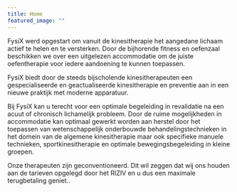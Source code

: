 ```yaml
---
title: Home
featured_image: ""
---
```

FysiX werd opgestart om vanuit de kinesitherapie het aangedane lichaam actief te helen en te versterken. Door de bijhorende fitness en oefenzaal beschikken we over een uitgelezen accommodatie om de juiste oefentherapie voor iedere aandoening te kunnen toepassen.

FysiX biedt door de steeds bijscholende kinesitherapeuten een gespecialiseerde en geactualiseerde kinesitherapie en preventie aan in een nieuwe praktijk met moderne apparatuur. 

Bij FysiX kan u terecht voor een optimale begeleiding in revalidatie na een acuut of chronisch lichamelijk probleem.  Door de ruime mogelijkheden in accommodatie kan optimaal gewerkt worden aan herstel door het toepassen van wetenschappelijk onderbouwde behandelingstechnieken in het domein van de algemene kinesitherapie maar ook specifieke manuele technieken, sportkinesitherapie en optimale bewegingsbegeleiding in kleine groepen.

Onze therapeuten zijn geconventioneerd. Dit wil zeggen dat wij ons houden aan de tarieven opgelegd door het RIZIV en u dus een maximale terugbetaling geniet..